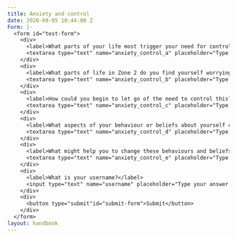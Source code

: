 ```yaml
---
title: Anxiety and control
date: 2020-09-05 10:44:00 Z
Form: |-
  <form id="test-form">
    <div>
      <label>What parts of your life most trigger your need for control?</label>
      <textarea type="text" name="anxiety_control_a" placeholder="Type your answer here"/></textarea>
    </div>
    <div>
      <label>What parts of life in Zone 2 do you find yourself worrying about?</label>
      <textarea type="text" name="anxiety_control_b" placeholder="Type your answer here"/></textarea>
    </div>
    <div>
      <label>How could you begin to let go of the need to control this?</label>
      <textarea type="text" name="anxiety_control_c" placeholder="Type your answer here"/></textarea>
    </div>
    <div>
      <label>What aspects of your behaviour or beliefs about yourself cause you anxiety?</label>
      <textarea type="text" name="anxiety_control_d" placeholder="Type your answer here"/></textarea>
    </div>
    <div>
      <label>What might help you to change these behaviours and beliefs to reduce your anxiety?</label>
      <textarea type="text" name="anxiety_control_e" placeholder="Type your answer here"/></textarea>
    </div>
    <div>
      <label>What is your username?</label>
      <input type="text" name="username" placeholder="Type your answer here"/></input>
    </div>
    <div>
      <button type="submit"id="submit-form">Submit</button>
    </div>
  </form>
layout: handbook
---
```


